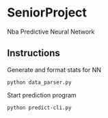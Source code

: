 # SeniorProject

Nba Predictive Neural Network


## Instructions

Generate and format stats for NN
```
python data_parser.py
```

Start prediction program
```
python predict-cli.py
```

